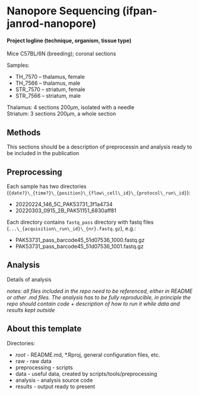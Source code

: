 # Nanopore Sequencing (ifpan-janrod-nanopore)

#### Project logline (technique, organism, tissue type)
Mice C57BL/6N (breeding); coronal sections

Samples:
- TH\_7570 – thalamus, female
- TH\_7566 – thalamus, male
- STR\_7570 – striatum, female
- STR\_7566 – striatum, male

Thalamus: 4 sections 200μm, isolated with a needle  
Striatum: 3 sections 200μm, a whole section


## Methods
This sections should be a description of preprocessin and analysis ready to be included in the publication


## Preprocessing
Each sample has two directories (`{date?}\_{time?}\_{position}\_{flow\_cell\_id}\_{protocol\_run\_id}`):
- 20220224\_146\_5C\_PAK53731\_3f1a4734
- 20220303\_0915\_2B\_PAK51151\_6830aff81

Each directory contains `fastq_pass` directory with fastq files (`...\_{acquisition\_run\_id}\_{nr}.fastq.gz`), e.g.:
- PAK53731\_pass\_barcode45\_51d07536\_1000.fastq.gz
- PAK53731\_pass\_barcode45\_51d07536\_1001.fastq.gz


## Analysis
Details of analysis

*notes: all files included in the repo need to be referenced, either in README or other .md files. The analysis has to be fully reproducible, in principle the repo should contain code + description of how to run it while data and results kept outside*

## About this template
Directories:
- _root_ - README.md, *.Rproj, general configuration files, etc.
- raw - raw data
- preprocessing - scripts
- data - useful data, created by scripts/tools/preprocessing
- analysis - analysis source code
- results - output ready to present

